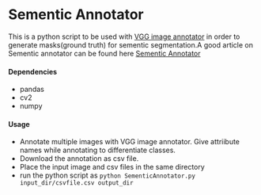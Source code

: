 # Sementic Annotator

This is a python script to be used with [VGG image annotator](http://www.robots.ox.ac.uk/~vgg/software/via/) in order to generate masks(ground truth) for sementic segmentation.A good article on Sementic annotator can be found here [Sementic Annotator](https://medium.com/nanonets/how-to-do-image-segmentation-using-deep-learning-c673cc5862ef)

#### Dependencies
  - pandas
  - cv2
  - numpy

#### Usage

  - Annotate multiple images with VGG image annotator. Give attriibute names while annotating to differentiate classes.
  - Download the annotation as csv file.
  - Place the input image and csv files in the same directory
  - run the python script as `python SementicAnnotator.py input_dir/csvfile.csv output_dir`
  
